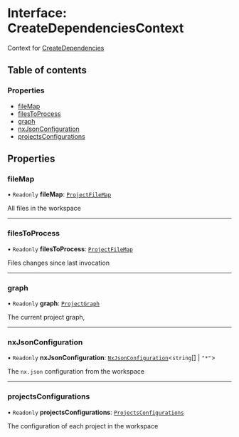 # Interface: CreateDependenciesContext

Context for [CreateDependencies](../../devkit/documents/CreateDependencies)

## Table of contents

### Properties

- [fileMap](../../devkit/documents/CreateDependenciesContext#filemap)
- [filesToProcess](../../devkit/documents/CreateDependenciesContext#filestoprocess)
- [graph](../../devkit/documents/CreateDependenciesContext#graph)
- [nxJsonConfiguration](../../devkit/documents/CreateDependenciesContext#nxjsonconfiguration)
- [projectsConfigurations](../../devkit/documents/CreateDependenciesContext#projectsconfigurations)

## Properties

### fileMap

• `Readonly` **fileMap**: [`ProjectFileMap`](../../devkit/documents/ProjectFileMap)

All files in the workspace

---

### filesToProcess

• `Readonly` **filesToProcess**: [`ProjectFileMap`](../../devkit/documents/ProjectFileMap)

Files changes since last invocation

---

### graph

• `Readonly` **graph**: [`ProjectGraph`](../../devkit/documents/ProjectGraph)

The current project graph,

---

### nxJsonConfiguration

• `Readonly` **nxJsonConfiguration**: [`NxJsonConfiguration`](../../devkit/documents/NxJsonConfiguration)<`string`[] \| `"*"`\>

The `nx.json` configuration from the workspace

---

### projectsConfigurations

• `Readonly` **projectsConfigurations**: [`ProjectsConfigurations`](../../devkit/documents/ProjectsConfigurations)

The configuration of each project in the workspace
